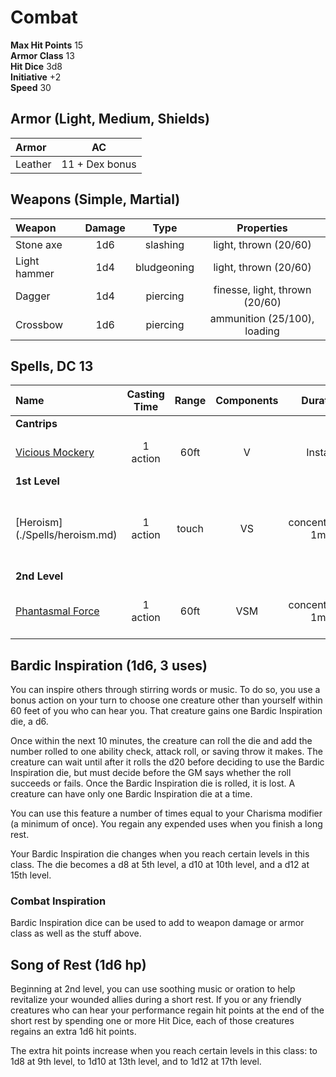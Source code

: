 Combat
======

__Max Hit Points__ 15  
__Armor Class__ 13   
__Hit Dice__ 3d8   
__Initiative__ +2   
__Speed__ 30   



Armor (Light, Medium, Shields)
-----
| Armor   | AC |
| :-----  | :---: |
| Leather | 11 + Dex bonus |

Weapons (Simple, Martial)
--------------
| Weapon      | Damage | Type        | Properties |
| :------     | :----: | :---:       | :---: |
|Stone axe    |  1d6   | slashing    | light, thrown (20/60) |
|Light hammer | 1d4    | bludgeoning | light, thrown (20/60) |
|Dagger       | 1d4    | piercing    | finesse, light, thrown (20/60) |
|Crossbow     | 1d6    | piercing    |  ammunition (25/100), loading |


Spells, DC 13
--------
|Name | Casting Time | Range | Components | Duration | Damage |  Notes |
|:--- | :----------: | :---: | :--------: | :------: | :----: | ---- |
| __Cantrips__ |
|[Vicious Mockery](./Spells/vicious_mockery.md)| 1 action | 60ft | V | Instant | 1d4 psychic dmg | Wisdom Save |
| __1st Level__ |
|[Heroism] (./Spells/heroism.md)                 | 1 action | touch | VS | concentration, 1min | - | 1 creature immmunte to frighten, +3 hp per round |
| __2nd Level__ |
|[Phantasmal Force](./Spells/phantasmal_force.md)| 1 action | 60ft| VSM | concentration, 1min| 1d6 | Must use action to investigate (Int save) |


Bardic Inspiration (1d6, 3 uses)
------------------
You can inspire others through stirring words or music. To do so, you use a bonus action on your turn to choose one creature other than yourself within 60 feet of you who can hear you. That creature gains one Bardic Inspiration die, a d6.

Once within the next 10 minutes, the creature can roll the die and add the number rolled to one ability check, attack roll, or saving throw it makes. The creature can wait until after it rolls the d20 before deciding to use the Bardic Inspiration die, but must decide before the GM says whether the roll succeeds or fails. Once the Bardic Inspiration die is rolled, it is lost. A creature can have only one Bardic Inspiration die at a time.

You can use this feature a number of times equal to your Charisma modifier (a minimum of once). You regain any expended uses when you finish a long rest.

Your Bardic Inspiration die changes when you reach certain levels in this class. The die becomes a d8 at 5th level, a d10 at 10th level, and a d12 at 15th level.

### Combat Inspiration
Bardic Inspiration dice can be used to add to weapon damage or armor class as well as the stuff above. 


Song of Rest (1d6 hp)
-------------
Beginning at 2nd level, you can use soothing music or oration to help revitalize your wounded allies during a short rest. If you or any friendly creatures who can hear your performance regain hit points at the end of the short rest by spending one or more Hit Dice, each of those creatures regains an extra 1d6 hit points.

The extra hit points increase when you reach certain levels in this class: to 1d8 at 9th level, to 1d10 at 13th level, and to 1d12 at 17th level.
